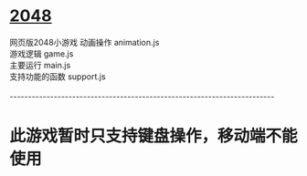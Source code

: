 # [2048](https://xlearner.github.io/2048/2048)
网页版2048小游戏
动画操作       animation.js <br>
游戏逻辑       game.js<br>
主要运行       main.js<br>
支持功能的函数  support.js<br>
<br>
------------------------------------------------------------------------<br>
# 此游戏暂时只支持键盘操作，移动端不能使用
